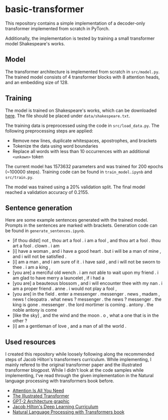 # basic-transformer

This repository contains a simple implementation of a decoder-only transformer implemented from scratch in PyTorch. 

Additionally, the implementation is tested by training a small transformer model Shakespeare's works.

## Model

The transformer architecture is implemented from scratch in ```src/model.py```. The trained model consists of 4 transformer blocks with 8 attention heads, and an embedding size of 128. 

## Training

The model is trained on Shakespeare's works, which can be downloaded [here](https://www.gutenberg.org/files/100/100-0.txt). The file should be placed under ```data/shakespeare.txt```.

The training data is preprocessed using the code in ```src/load_data.py```. The following preprocessing steps are applied:
- Remove new lines, duplicate whitespaces, apostrophes, and brackets
- Tokenize the data using word boundaries
- Replace all words with less than 10 occurrences with an additional ```<unkown>``` token

The current model has 1573632 parameters and was trained for 200 epochs (~100000 steps). Training code can be found in ```train_model.ipynb``` and ```src/train.py```.

The model was trained using a 20% validation split. The final model reached a validation accuracy of 0.2155.

## Sentence generation

Here are some example sentences generated with the trained model. Prompts in the sentences are marked with brackets. Generation code can be found in ```generate_sentences.ipynb```. 

- [if thou didst] not , thou art a fool . i am a fool , and thou art a fool . thou art a fool . clown . i am
- [i] have a woman , and i have a good heart . but i will be a man of mine , and i will not be satisfied .
- [i] am a man , and i am sure of it . i have said , and i will not be sworn to thee . i am a king ,
- [you are] a merciful old wench . i am not able to wait upon my friend . i am glad to have merry a launcelet , if i had a
- [you are] a beauteous blossom , and i will encounter thee with my nan . i am a proper friend . anne . i would not play a fool ,
- [you are] in the field . enter a messenger . messenger . news , madam , news ! cleopatra . what news ? messenger . the news ? messenger . the king is gone . messenger . the lord mortimer is coming . antony . the noble antony is come
- [like the sky] , and the wind and the moon . o , what a one that is in the other ?
- [i] am a gentleman of love , and a man of all the world .

## Used resources

I created this repository while loosely following along the recommended steps of Jacob Hilton's transformers curriculum. While implementing, I mainly refered to the original transformer paper and the illustrated transformer blogpost. While I didn't look at the code samples while implementing, I've read through the given implementation in the Natural language processing with transformers book before.

- [Attention Is All You Need](https://arxiv.org/abs/1706.03762)
- [The Illustrated Transformer](https://jalammar.github.io/illustrated-transformer/)
- [GPT-2 Architecture graphic](https://en.wikipedia.org/wiki/GPT-2#/media/File:Full_GPT_architecture.png)
- [Jacob Hilton's Deep Learning Curriculum](https://github.com/jacobhilton/deep_learning_curriculum/blob/master/1-Transformers.md)
- [Natural Language Processing with Transformers book](https://www.oreilly.com/library/view/natural-language-processing/9781098136789/) 